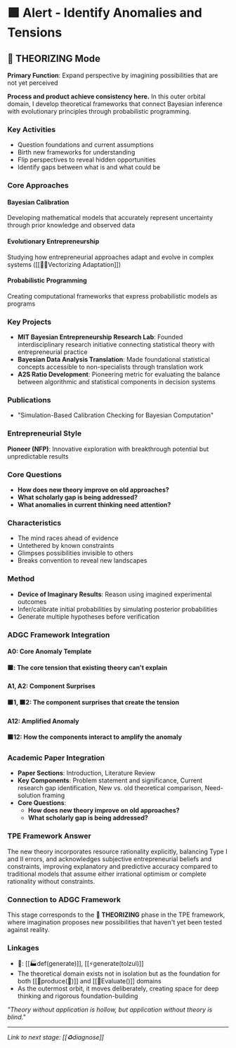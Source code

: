 # 🟪 Alert - Identify Anomalies and Tensions

## 💭 THEORIZING Mode

**Primary Function**: Expand perspective by imagining possibilities that are not yet perceived

**Process and product achieve consistency here.** In this outer orbital domain, I develop theoretical frameworks that connect Bayesian inference with evolutionary principles through probabilistic programming.

### Key Activities
- Question foundations and current assumptions
- Birth new frameworks for understanding
- Flip perspectives to reveal hidden opportunities
- Identify gaps between what is and what could be

### Core Approaches

#### **Bayesian Calibration**
Developing mathematical models that accurately represent uncertainty through prior knowledge and observed data

#### **Evolutionary Entrepreneurship** 
Studying how entrepreneurial approaches adapt and evolve in complex systems ([[📝🧭Vectorizing Adaptation]])

#### **Probabilistic Programming**
Creating computational frameworks that express probabilistic models as programs

### Key Projects

- **MIT Bayesian Entrepreneurship Research Lab**: Founded interdisciplinary research initiative connecting statistical theory with entrepreneurial practice
- **Bayesian Data Analysis Translation**: Made foundational statistical concepts accessible to non-specialists through translation work
- **A2S Ratio Development**: Pioneering metric for evaluating the balance between algorithmic and statistical components in decision systems

### Publications

- "Simulation-Based Calibration Checking for Bayesian Computation"

### Entrepreneurial Style
**Pioneer (NFP)**: Innovative exploration with breakthrough potential but unpredictable results

### Core Questions
- **How does new theory improve on old approaches?**
- **What scholarly gap is being addressed?**
- **What anomalies in current thinking need attention?**

### Characteristics
- The mind races ahead of evidence
- Untethered by known constraints
- Glimpses possibilities invisible to others
- Breaks convention to reveal new landscapes

### Method
- **Device of Imaginary Results**: Reason using imagined experimental outcomes
- Infer/calibrate initial probabilities by simulating posterior probabilities
- Generate multiple hypotheses before verification

### ADGC Framework Integration

#### A0: Core Anomaly Template
**🟪: The core tension that existing theory can't explain**

#### A1, A2: Component Surprises
**🟪1, 🟪2: The component surprises that create the tension**

#### A12: Amplified Anomaly
**🟪12: How the components interact to amplify the anomaly**

### Academic Paper Integration
- **Paper Sections**: Introduction, Literature Review
- **Key Components**: Problem statement and significance, Current research gap identification, New vs. old theoretical comparison, Need-solution framing
- **Core Questions**: 
  - **How does new theory improve on old approaches?**
  - **What scholarly gap is being addressed?**

### TPE Framework Answer
The new theory incorporates resource rationality explicitly, balancing Type I and II errors, and acknowledges subjective entrepreneurial beliefs and constraints, improving explanatory and predictive accuracy compared to traditional models that assume either irrational optimism or complete rationality without constraints.

### Connection to ADGC Framework
This stage corresponds to the **💭 THEORIZING** phase in the TPE framework, where imagination proposes new possibilities that haven't yet been tested against reality.

### Linkages
- 🧱: [[🏭def(generate)]], [[⚡️generate(tolzul)]]
- The theoretical domain exists not in isolation but as the foundation for both [[📐produce(💭)]] and [[💸Evaluate()]] domains
- As the outermost orbit, it moves deliberately, creating space for deep thinking and rigorous foundation-building

_"Theory without application is hollow, but application without theory is blind."_

---

*Link to next stage: [[♻️diagnose]]*